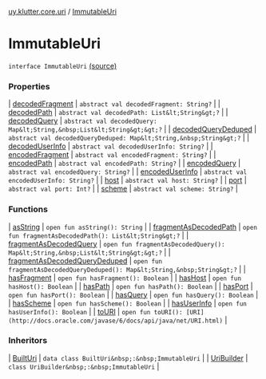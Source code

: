 [uy.klutter.core.uri](../index.md) / [ImmutableUri](.)


# ImmutableUri

`interface ImmutableUri` [(source)](https://github.com/kohesive/klutter/blob/master/core-jdk6/src/main/kotlin/uy/klutter/core/uri/UriBuilder.kt#L28)



### Properties


| [decodedFragment](decoded-fragment.md) | `abstract val decodedFragment: String?` |
| [decodedPath](decoded-path.md) | `abstract val decodedPath: List&lt;String&gt;?` |
| [decodedQuery](decoded-query.md) | `abstract val decodedQuery: Map&lt;String,&nbsp;List&lt;String&gt;&gt;?` |
| [decodedQueryDeduped](decoded-query-deduped.md) | `abstract val decodedQueryDeduped: Map&lt;String,&nbsp;String&gt;?` |
| [decodedUserInfo](decoded-user-info.md) | `abstract val decodedUserInfo: String?` |
| [encodedFragment](encoded-fragment.md) | `abstract val encodedFragment: String?` |
| [encodedPath](encoded-path.md) | `abstract val encodedPath: String?` |
| [encodedQuery](encoded-query.md) | `abstract val encodedQuery: String?` |
| [encodedUserInfo](encoded-user-info.md) | `abstract val encodedUserInfo: String?` |
| [host](host.md) | `abstract val host: String?` |
| [port](port.md) | `abstract val port: Int?` |
| [scheme](scheme.md) | `abstract val scheme: String?` |


### Functions


| [asString](as-string.md) | `open fun asString(): String` |
| [fragmentAsDecodedPath](fragment-as-decoded-path.md) | `open fun fragmentAsDecodedPath(): List&lt;String&gt;?` |
| [fragmentAsDecodedQuery](fragment-as-decoded-query.md) | `open fun fragmentAsDecodedQuery(): Map&lt;String,&nbsp;List&lt;String&gt;&gt;?` |
| [fragmentAsDecodedQueryDeduped](fragment-as-decoded-query-deduped.md) | `open fun fragmentAsDecodedQueryDeduped(): Map&lt;String,&nbsp;String&gt;?` |
| [hasFragment](has-fragment.md) | `open fun hasFragment(): Boolean` |
| [hasHost](has-host.md) | `open fun hasHost(): Boolean` |
| [hasPath](has-path.md) | `open fun hasPath(): Boolean` |
| [hasPort](has-port.md) | `open fun hasPort(): Boolean` |
| [hasQuery](has-query.md) | `open fun hasQuery(): Boolean` |
| [hasScheme](has-scheme.md) | `open fun hasScheme(): Boolean` |
| [hasUserInfo](has-user-info.md) | `open fun hasUserInfo(): Boolean` |
| [toURI](to-u-r-i.md) | `open fun toURI(): [URI](http://docs.oracle.com/javase/6/docs/api/java/net/URI.html)` |


### Inheritors


| [BuiltUri](../-uri-builder/-built-uri/index.md) | `data class BuiltUri&nbsp;:&nbsp;ImmutableUri` |
| [UriBuilder](../-uri-builder/index.md) | `class UriBuilder&nbsp;:&nbsp;ImmutableUri` |

